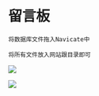 # 留言板

````
将数据库文件拖入Navicate中

将所有文件放入网站跟目录即可
````

![](https://ws1.sinaimg.cn/large/8660d1bbly1g18zr7rpnaj217z0luh96.jpg)

![](https://ws1.sinaimg.cn/large/8660d1bbly1g1901vrjipj218g0m87rg.jpg)